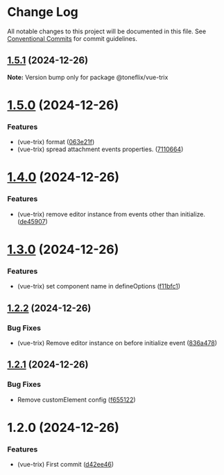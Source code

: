 # Change Log

All notable changes to this project will be documented in this file.
See [Conventional Commits](https://conventionalcommits.org) for commit guidelines.

## [1.5.1](https://github.com/toneflix/vue-component-pack/compare/@toneflix/vue-trix@1.5.0...@toneflix/vue-trix@1.5.1) (2024-12-26)

**Note:** Version bump only for package @toneflix/vue-trix

# [1.5.0](https://github.com/toneflix/vue-component-pack/compare/@toneflix/vue-trix@1.4.0...@toneflix/vue-trix@1.5.0) (2024-12-26)

### Features

- (vue-trix) format ([063e21f](https://github.com/toneflix/vue-component-pack/commit/063e21f4b92e6966220728e616c7f8d18198e714))
- (vue-trix) spread attachment events properties. ([7110664](https://github.com/toneflix/vue-component-pack/commit/711066426f8adc8b178b55cf9dd179cc6afd787e))

# [1.4.0](https://github.com/toneflix/vue-component-pack/compare/@toneflix/vue-trix@1.3.0...@toneflix/vue-trix@1.4.0) (2024-12-26)

### Features

- (vue-trix) remove editor instance from events other than initialize. ([de45907](https://github.com/toneflix/vue-component-pack/commit/de459078d6e80a8cacb2135df2cff8271f4d5e41))

# [1.3.0](https://github.com/toneflix/vue-component-pack/compare/@toneflix/vue-trix@1.2.2...@toneflix/vue-trix@1.3.0) (2024-12-26)

### Features

- (vue-trix) set component name in defineOptions ([f11bfc1](https://github.com/toneflix/vue-component-pack/commit/f11bfc14f1e4341ed136ee8dd6d6268a0ae5bbb5))

## [1.2.2](https://github.com/toneflix/vue-component-pack/compare/@toneflix/vue-trix@1.2.1...@toneflix/vue-trix@1.2.2) (2024-12-26)

### Bug Fixes

- (vue-trix) Remove editor instance on before initialize event ([836a478](https://github.com/toneflix/vue-component-pack/commit/836a47803f5dccc397cfae4052187013c8b29168))

## [1.2.1](https://github.com/toneflix/vue-component-pack/compare/@toneflix/vue-trix@1.2.0...@toneflix/vue-trix@1.2.1) (2024-12-26)

### Bug Fixes

- Remove customElement config ([f655122](https://github.com/toneflix/vue-component-pack/commit/f6551227ba187ccc24555eca6a27511ec3105264))

# 1.2.0 (2024-12-26)

### Features

- (vue-trix) First commit ([d42ee46](https://github.com/toneflix/vue-component-pack/commit/d42ee468b6beee57ff6c39dafcb4e37f17e0068f))

